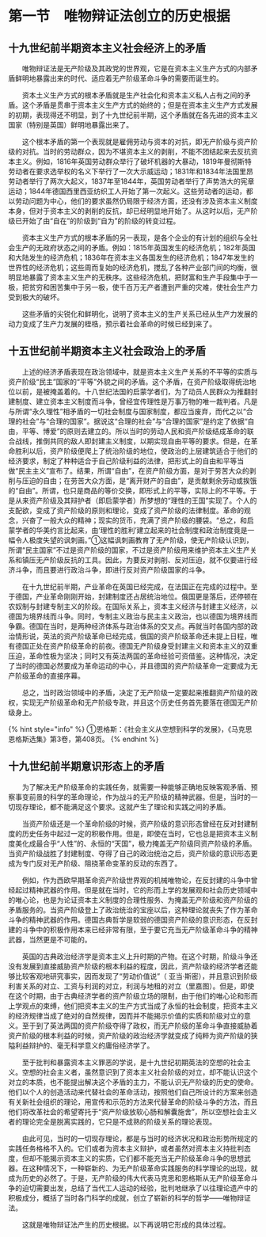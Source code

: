 # 第一节　唯物辩证法创立的历史根据

## 十九世纪前半期资本主义社会经济上的矛盾

　　唯物辩证法是无产阶级及其政党的世界观，它是在资本主义生产方式的内部矛盾鲜明地暴露出来的时代、适应着无产阶级革命斗争的需要而诞生的。

　　资本土义生产方式的根本矛盾就是生产社会化和资本主义私人占有之间的矛盾。这个矛盾是贯串于资本主义生产方式的始终的；但是在资本主义生产方式发展的初期，表现得还不明显，到了十九世纪前半期，这个矛盾就在各先进的资本主义国家（特别是英国）鲜明地暴露出来了。

　　这个根本矛盾的第一个表现就是雇佣劳动与资本的对抗，即无产阶级与资产阶级的对抗。当时的劳动群众，因为不堪资本主义的剥削，不能不团结起来去反抗资本主义。例如，1816年英国劳动群众举行了破坏机器的大暴动，1819年曼彻斯特劳动者在要求选举权的名义下举行了一次大示威运动；1831年和1834年法国里昂劳动者举行了两次大起义，1837年至1844年，英国劳动者举行了声势浩大的宪章运动；1844年德国西里西亚纺织工人开始了第一次起义。这些劳动者的运动，都以劳动问题为中心，他们的要求虽然仍局限于经济方面，还没有涉及资本主义制度本身，但对于资本主义的剥削的反抗，却已经明显地开始了。从这时以后，无产阶级已开始了由“自在”的阶级到“自为”的阶级的转变过程。

　　资本主义生产方式的根本矛盾的另一表现，是各个企业的有计划的组织与全社会生产的无政府状态之间的矛盾。例如：1815年英国发生的经济危机；182年英国和大陆发生的经济危机；1836年在资本主义各国发生的经济危机；1847年发生的世界性的经济危机；这些周而复始的经济危机，搅乱了各种产业部门间的均衡，很明显地暴露了资本主义生产的无秩序。这些经济危机，把财富和生产手段集中于一极，把贫穷和困苦集中于另一极，使千百万无产者遭到严重的灾难，使社会生产力受到极大的破坏。

　　这些矛盾的尖锐化和鲜明化，说明了资本主义的生产关系已经从生产力发展的动力变成了生产力发展的桎梏，预示着社会革命的时候已经到来了。

## 十五世纪前半期资本主义社会政治上的矛盾

　　上述的经济矛盾表现在政治领域中，就是资本主义生产关系的不平等的实质与资产阶级“民主”国家的“平等”外貌之间的矛盾。这个矛盾，在资产阶级取得统治地位以前，是被掩盖着的。十八世纪法国的启蒙学者们，为了动员人民群众为推翻封建制度、建立资本主义制度而斗争，曾经宜传理性是万事万物的唯一裁判者。凡是与所谓“永久理性”相矛盾的一切社会制度与国家制度，都应当废弃，而代之以“合理的社会”与“合理的国家”。据说这“合理的社会”与“合理的国家”是约定了依据“自由，平等、博爱”的原则去建立的。所以当时的劳动人民和资产阶级结成革命的联合战线，推倒共同的敌人即封建主义制度，以期实现自由平等的要求。但是，在革命胜利以后，资产阶级便爬上了统治阶级的地位，使政治的上层建筑适合于他们的经济要求，制定了种种适合于自己阶级利益的法律，把形式上的自由和平等当做“民主主义”宣布了。结果，所谓“自由”，在资产阶级方面，是对于劳苦大众的剥削与压迫的自由；在劳苦大众方面，是“离开财产的自由”，是贡献剩余劳动或挨饿的“自由”。所谓，也只是商品的等价交换，即形式上的平等，实际上的不平等。于是从来资产阶级及其辩护者（即启蒙学者）所梦想的“理性的王国”实现了。个人的支配欲，变成了资产阶级的原则和理论，变成了资产阶级的法律制度。革命的观念，兴奋了一般大众的精神；现实的货币，充满了资产阶级的腰袋。“总之，和启蒙学者的华美约言比起来，由‘理性的胜利’建立起来的社会制度和政治制度竟是一幅令人极度失望的讽刺画。”①这幅讽刺画教育了无产阶级，使无产阶级认识到，所谓“民主国家”不过是资产阶级的国家，不过是资产阶级用来维护资本主义生产关系和镇压无产阶级反抗的工具。因此，为要反对剥削、反对压迫，就不仅要进行经济斗争，而且要进行政治斗争，即进行反对资产阶级国家的斗争。

　　在十九世纪前半期，产业革命在英国已经完成，在法国正在完成的过程中。至于德国，产业革命刚刚开始，封建制度还占居统治地位。俄国更是落后，还停顿在农奴制与封建专制主义的阶段。在国际关系上，资本主义经济与封建主义经济，以德国为境界线而斗争。同时，专制主义政治与民主主义政治，也以德国为境界线而争霸。德国在当时，是两种经济体系与政治体系的交叉点。再就当时各国内部的政治情形说，英法的资产阶级革命已经完成，俄国的资产阶级革命还未提上日程，唯有德国正处在资产阶级革命的前夜。德国无产阶级身受封建主义和资本主义的双重压迫，革命性极为坚决；同时又有英法两国的革命经验可资借鉴。这种情况，决定了当时的德国必然要成为革命运动的中心，并且德国的资产阶级革命一定要成为无产阶级革命的直接序幕。

　　总之，当时政治领域中的矛盾，决定了无产阶级一定要起来推翻资产阶级的政权，实现无产阶级革命和无产阶级专政，并且这个历史任务首先要落在德国无产阶级身上。

{% hint style="info" %}
①恩格斯：《社会主义从空想到科学的发展》，《马克思恩格斯选集》第3卷，第408页。
{% endhint %}

## 十九世纪前半期意识形态上的矛盾

　　为了解决无产阶级革命的实践任务，就需要一种能够正确地反映客观矛盾、预察事变前景的科学的革命理论，作为战斗的无产阶级的精神武器。但是，当时的一切现存理论，都不能满足这个要求。这就产生了理论和实践之间的矛盾。

　　当资产阶级还是一个革命阶级的时候，资产阶级的意识形态曾经在反对封建制度的历史任务中起过一定的积极作用。但是，即使在当时，它也总是把资本主义制度美化成最合乎“人性”的、永恒的“天国”，极力掩盖无产阶级同资产阶级的矛盾。当资产阶级战胜了封建制度、夺得了自己的政治统治之后，资产阶级的意识形态更成为专门反对无产阶级、阻挠革命变革的反动的东西了。

　　例如，作为西欧早期革命资产阶级世界观的机械唯物论，在反封建的斗争中曾经起过精神武器的作用。但是就在当时，它的形而上学的发展观和社会历史领域中的唯心论，也是为论证资本主义制度的合理性服务、为掩盖无产阶级和资产阶级的矛盾服务的。当资产阶级登上了政治统治的宝座以后，这种理论就丧失了作为革命斗争的精神武器的作用。德国古典哲学是软弱的德国资产阶级的意识形态，在反封建的斗争中的积极作用本来已经非常有限，至于要它充当无产阶级革命斗争的精神武器，当然更是不可能的。

　　英国的古典政治经济学是资本主义上升时期的产物。在这个时期，阶级斗争还没有发展到直接威胁资产阶级的根本利益的程度，因此，资产阶级的经济学者还能够比较客观地研究事实，因而发现了“劳动价值说”（ 亚当·斯密），并且意识到阶级利害关系的对立、工资与利润的对立，利润与地租的对立（里嘉图）。但是，即使在这个时期，由于古典经济学者的资产阶级立场的限制，由于他们的唯心论和形而上学观点的束缚，他们把资本主义的生产方式当成了永恒的社会制度，把资本主义的经济规律当成了绝对的自然规律，因而并不能揭示价值的实质和阶级对立的意义。至于到了英法两国的资产阶级夺得了政权，而无产阶级的革命斗争直接威胁着资产阶级的根本利益的时候，资产阶级的政治经济学就变成了纯粹为资产阶级的狭隘利益辩护的、毫无科学意义的庸俗经济学了。

　　至于批判和暴露资本主义罪恶的学说，是十九世纪初期英法的空想的社会主义。空想的社会主义者，虽然意识到了资本主义社会阶级的对立，却不能认识这个对立的本质，也不能提出解决这个矛盾的主力，不能认识无产阶级的历史的使命。他们以个人的创造活动来代替社会的革命活动，按照他们自己所设计的方案来创造有关新社会组织的理论，用宣传和示范的方法来代替革命的阶级斗争的方法，而且他们将改革社会的希望寄托于“资产阶级放软心肠和解囊施舍”，所以空想社会主义者的理论完全是脱离实践的，它只是不成熟的阶级关系的理论表现。

　　由此可见，当时的一切现存理论，都是与当时的经济状况和政治形势所规定的实践任务格格不入的。它们或者为资本主义辩护，或者虽然对资本主义持批判态度，但却不能揭示资本主义的实质，它们都不能充当无产阶级革命斗争的思想武器。在这种情况下，一种崭新的、为无产阶级革命实践服务的科学理论的出现，就成为历史的必然了。于是，无产阶级的伟大代表马克思和恩格斯从无产阶级革命斗争的迫切需要出发，总结了当代工人运动的经验，批判地继承了以往理论遗产中的积极成分，概括了当时各门科学的成就，创立了崭新的科学的哲学——唯物辩证法。

　　这就是唯物辩证法产生的历史根据。以下再说明它形成的具体过程。

